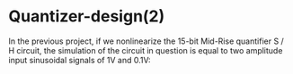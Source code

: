 # Quantizer-design(2)
In the previous project, if we nonlinearize the 15-bit Mid-Rise quantifier S / H circuit, the simulation of the circuit in question is equal to two amplitude input sinusoidal signals of 1V and 0.1V:
